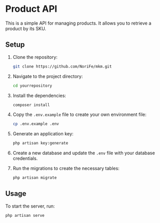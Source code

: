 # Product API

This is a simple API for managing products. It allows you to retrieve a product by its SKU.

## Setup

1. Clone the repository:

    ```bash
    git clone https://github.com/NoriFe/mkm.git
    ```

2. Navigate to the project directory:

    ```bash
    cd yourrepository
    ```

3. Install the dependencies:

    ```bash
    composer install
    ```

4. Copy the `.env.example` file to create your own environment file:

    ```bash
    cp .env.example .env
    ```

5. Generate an application key:

    ```bash
    php artisan key:generate
    ```

6. Create a new database and update the `.env` file with your database credentials.

7. Run the migrations to create the necessary tables:

    ```bash
    php artisan migrate
    ```



## Usage

To start the server, run:

```bash
php artisan serve